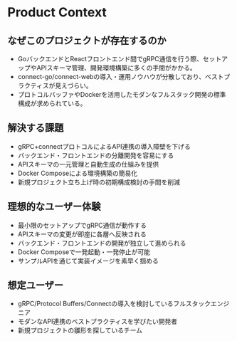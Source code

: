 # Product Context

## なぜこのプロジェクトが存在するのか
- GoバックエンドとReactフロントエンド間でgRPC通信を行う際、セットアップやAPIスキーマ管理、開発環境構築に多くの手間がかかる。
- connect-go/connect-webの導入・運用ノウハウが分散しており、ベストプラクティスが見えづらい。
- プロトコルバッファやDockerを活用したモダンなフルスタック開発の標準構成が求められている。

## 解決する課題
- gRPC+connectプロトコルによるAPI連携の導入障壁を下げる
- バックエンド・フロントエンドの分離開発を容易にする
- APIスキーマの一元管理と自動生成の仕組みを提供
- Docker Composeによる環境構築の簡易化
- 新規プロジェクト立ち上げ時の初期構成検討の手間を削減

## 理想的なユーザー体験
- 最小限のセットアップでgRPC通信が動作する
- APIスキーマの変更が即座に各層へ反映される
- バックエンド・フロントエンドの開発が独立して進められる
- Docker Composeで一発起動・一発停止が可能
- サンプルAPIを通じて実装イメージを素早く掴める

## 想定ユーザー
- gRPC/Protocol Buffers/Connectの導入を検討しているフルスタックエンジニア
- モダンなAPI連携のベストプラクティスを学びたい開発者
- 新規プロジェクトの雛形を探しているチーム
